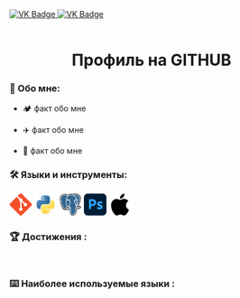 <div id="badges" aling ="center">
  <a href= "https://vk.com/vikulya_broo">
    <img src = "https://img.shields.io/badge/VK-blue?style=for-the-badge&logo=VK&logoColor=white" alt="VK Badge"/>
</a>

<a href= "https://viktoryariy2002.olegovna@gmail.com">
  <img src = "https://img.shields.io/badge/EMAIL-red?style=for-the-badge&logo=Gmail&logoColor-white" alt="VK Badge"/>
</a>
</div>

<div id="viewprof" aling ="center">
  <img src = "https://komarev.com/ghpvc/?username=VikulyaBroo&style=flat-square&color=blue" alt=""/>
</div>

<div id-"heythere" align="center">
<h1> Профиль на GITHUB </h1>
</div>

### :sunrise_over_mountains: Обо мне:

- :camping: факт обо мне

- :airplane: факт обо мне

- :city_sunrise: факт обо мне

### :hammer_and_wrench: Языки и инструменты:

<div>
  <img src="https://github.com/devicons/devicon/blob/master/icons/git/git-original.svg" width="40" height="40" />
  <img src="https://github.com/devicons/devicon/blob/master/icons/python/python-original.svg" width="40" height="40" />
  <img src="https://github.com/devicons/devicon/blob/master/icons/postgresql/postgresql-original.svg" width="40" height="40" />
  <img src="https://github.com/devicons/devicon/blob/master/icons/photoshop/photoshop-original.svg" width="40" height="40" />
  <img src="https://github.com/devicons/devicon/blob/master/icons/apple/apple-original.svg" width="40" height="40" />
  </div>

### :trophy: Достижения :

<div>
  <img src="https://github-profile-trophy.vercel.app/?username=VikulyaBroo" alt=""/>
</div>

### :keyboard: Наиболее используемые языки :



